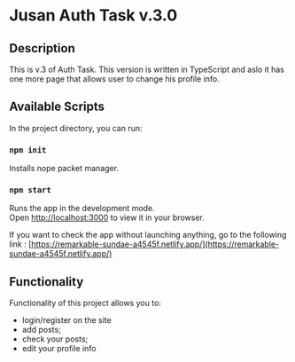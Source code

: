 # Jusan Auth Task v.3.0

## Description

This is v.3 of Auth Task. This version is written in TypeScript and aslo it has one more page that allows user to change his profile info.

## Available Scripts

In the project directory, you can run:

### `npm init`

Installs nope packet manager.

### `npm start`

Runs the app in the development mode.\
Open [http://localhost:3000](http://localhost:3000) to view it in your browser.

If you want to check the app without launching anything, go to the following link :
[https://remarkable-sundae-a4545f.netlify.app/](https://remarkable-sundae-a4545f.netlify.app/)

## Functionality

Functionality of this project allows you to:

- login/register on the site
- add posts;
- check your posts;
- edit your profile info
